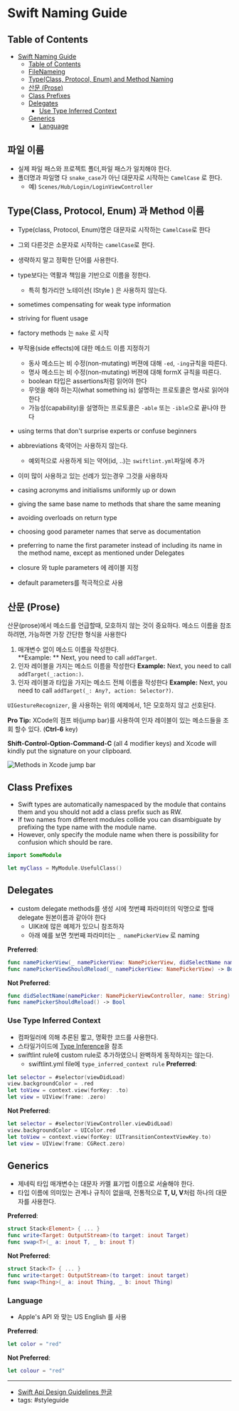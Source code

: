 # Swift Naming Guide

## Table of Contents
- [Swift Naming Guide](#swift-naming-guide)
  - [Table of Contents](#table-of-contents)
  - [FileNameing](#filenameing)
  - [Type(Class, Protocol, Enum) and Method Naming](#typeclass-protocol-enum-and-method-naming)
  - [산문 (Prose)](#%ec%82%b0%eb%ac%b8-prose)
  - [Class Prefixes](#class-prefixes)
  - [Delegates](#delegates)
    - [Use Type Inferred Context](#use-type-inferred-context)
  - [Generics](#generics)
    - [Language](#language)


## 파일 이름
- 실제 파일 패스와 프로젝트 폴더,파일 패스가 일치해야 한다. 
- 폴더명과 파일명 다 `snake_case`가 아닌 대문자로 시작하는 `CamelCase` 로 한다. 
  - 예) `Scenes/Hub/Login/LoginViewController` 

## Type(Class, Protocol, Enum) 과 Method 이름
- Type(class, Protocol, Enum)명은 대문자로 시작하는 `CamelCase`로 한다 
- 그외 다른것은 소문자로 시작하는 `camelCase`로 한다. 

- 생략하지 말고 정확한 단어를 사용한다. 
- type보다는 역활과 책임을 기반으로 이름을 정한다.
  - 특히 헝가리안 노테이션( IStyle ) 은 사용하지 않는다.
- sometimes compensating for weak type information
- striving for fluent usage
- factory methods 는 `make` 로 시작
- 부작용(side effects)에 대한 메소드 이름 지정하기
  - 동사 메소드는 비 수정(non-mutating) 버젼에 대해 `-ed`, `-ing`규칙을 따른다.
  - 명사 메소드는 비 수정(non-mutating) 버젼에 대해 formX 규칙을 따른다.
  - boolean 타입은 assertions처럼 읽어야 한다
  - 무엇을 해야 하는지(what something is) 설명하는 프로토콜은 명사로 읽어야 한다
  - 가능성(capability)을 설명하는 프로토콜은 `-able` 또는 `-ible`으로 끝나야 한다

- using terms that don't surprise experts or confuse beginners
- abbreviations 축약어는 사용하지 않는다. 
  - 예외적으로 사용하게 되는 약어(id, ..)는 `swiftlint.yml`파일에 추가
- 이미 많이 사용하고 있는 선례가 있는경우 그것을 사용하자
- casing acronyms and initialisms uniformly up or down
- giving the same base name to methods that share the same meaning
- avoiding overloads on return type
- choosing good parameter names that serve as documentation
- preferring to name the first parameter instead of including its name in the method name, except as mentioned under Delegates
- closure 와 tuple parameters 에 레이블 지정
- default parameters를 적극적으로 사용

## 산문 (Prose)

산문(prose)에서 메소드를 언급할때, 모호하지 않는 것이 중요하다. 메소드 이름을 참조하려면, 가능하면 가장 간단한 형식을 사용한다

1. 매개변수 없이 메소드 이름을 작성한다.  
**Example:
** Next, you need to call `addTarget`.
3. 인자 레이블을 가지는 메소드 이름을 작성한다  **Example:** Next, you need to call `addTarget(_:action:)`.
4. 인자 레이블과 타입을 가지는 메소드 전체 이름을 작성한다 **Example:** Next, you need to call `addTarget(_: Any?, action: Selector?)`.

`UIGestureRecognizer`, 을 사용하는 위의 예제에서, 1은 모호하지 않고 선호된다.

**Pro Tip:** XCode의 점프 바(jump bar)를 사용하여 인자 레이블이 있는 메소드들을 조회 할수 있다. (**Ctrl-6** key)

**Shift-Control-Option-Command-C** (all 4 modifier keys) and Xcode will kindly put the signature on your clipboard.

![Methods in Xcode jump bar](screens/xcode-jump-bar.png)


## Class Prefixes

- Swift types are automatically namespaced by the module that contains them and you should not add a class prefix such as RW. 
- If two names from different modules collide you can disambiguate by prefixing the type name with the module name. 
- However, only specify the module name when there is possibility for confusion which should be rare.

```swift
import SomeModule

let myClass = MyModule.UsefulClass()
```

## Delegates

- custom delegate methods를 생성 시에 첫번쨰 파라미터의 익명으로 할때 delegate 원본이름과 같아야 한다
  - UIKit에 많은 예제가 있으니 참조하자 
  - 아래 예를 보면 첫번째 파라미터는 `_ namePickerView` 로 naming

**Preferred**:
```swift
func namePickerView(_ namePickerView: NamePickerView, didSelectName name: String)
func namePickerViewShouldReload(_ namePickerView: NamePickerView) -> Bool
```

**Not Preferred**:
```swift
func didSelectName(namePicker: NamePickerViewController, name: String)
func namePickerShouldReload() -> Bool
```

### Use Type Inferred Context

- 컴파일러에 의해 추론된 짧고, 명확한 코드를 사용한다.
- 스타일가이드에 [Type Inference](https://github.com/balmbees/ios-best-practice/wiki/SwiftStyleGuide#type-inference)을 참조
- swiftlint rule에 custom rule로 추가하였으니 완벽하게 동작하지는 않는다. 
  - swiftlint.yml file에 `type_inferred_context rule`
**Preferred**:
```swift
let selector = #selector(viewDidLoad)
view.backgroundColor = .red
let toView = context.view(forKey: .to)
let view = UIView(frame: .zero)
```

**Not Preferred**:
```swift
let selector = #selector(ViewController.viewDidLoad)
view.backgroundColor = UIColor.red
let toView = context.view(forKey: UITransitionContextViewKey.to)
let view = UIView(frame: CGRect.zero)
```

## Generics 
- 제네릭 타입 매개변수는 대문자 카멜 표기법 이름으로 서술해야 한다. 
- 타입 이름에 의미있는 관계나 규칙이 없을때, 전통적으로 **T, U, V**처럼 하나의 대문자를 사용한다.


**Preferred**:
```swift
struct Stack<Element> { ... }
func write<Target: OutputStream>(to target: inout Target)
func swap<T>(_ a: inout T, _ b: inout T)
```

**Not Preferred**:
```swift
struct Stack<T> { ... }
func write<target: OutputStream>(to target: inout target)
func swap<Thing>(_ a: inout Thing, _ b: inout Thing)
```

### Language

 - Apple's API 와 맞는 US English 를 사용

**Preferred**:
```swift
let color = "red"
```

**Not Preferred**:
```swift
let colour = "red"
```

----
- [Swift Api Design Guidelines 한글](http://xho95.github.io/swift/language/grammar/revision/history/2020/10/08/API-Design-Guidelines.html)
- tags: #styleguide 
